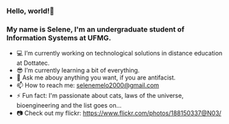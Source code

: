 ### Hello, world!👋 
### My name is Selene, I'm an undergraduate student of Information Systems at UFMG. 

- :computer: I’m currently working on technological solutions in distance education at Dottatec.
- :sunglasses: I’m currently learning a bit of everything.
- 💬 Ask me abouy anything you want, if you are antifacist. 
- 📫 How to reach me: selenemelo2000@gmail.com
- ⚡ Fun fact: I'm passionate about cats, laws of the universe, bioengineering and the list goes on...
- :camera: Check out my flickr: https://www.flickr.com/photos/188150337@N03/
